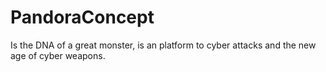 # PandoraConcept
Is the DNA of a great monster, is an platform to cyber attacks and the new age of cyber weapons.
